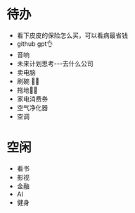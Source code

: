 

# 待办

+ 看下皮皮的保险怎么买，可以看病最省钱  
+ github gpt👌
+ 音响
+ 未来计划思考---去什么公司
+ 卖电脑
+ 刷碗 👌🏻
+ 拖地👌🏻
+ 家电消费券
+ 空气净化器
+ 空调

# 空闲

+ 看书
+ 影视
+ 金融
+ AI
+ 健身

